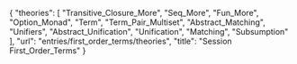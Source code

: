 {
    "theories": [
        "Transitive_Closure_More",
        "Seq_More",
        "Fun_More",
        "Option_Monad",
        "Term",
        "Term_Pair_Multiset",
        "Abstract_Matching",
        "Unifiers",
        "Abstract_Unification",
        "Unification",
        "Matching",
        "Subsumption"
    ],
    "url": "entries/first_order_terms/theories",
    "title": "Session First_Order_Terms"
}
